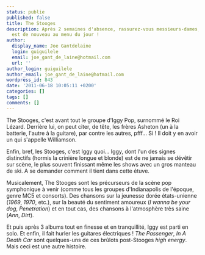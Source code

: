 ```yaml
---
status: publie
published: false
title: The Stooges
description: Après 2 semaines d'absence, rassurez-vous messieurs-dames, l'approximatif
  est de nouveau au menu du jour !
author:
  display_name: Joe Gantdelaine
  login: guiguilele
  email: joe_gant_de_laine@hotmail.com
  url: ''
author_login: guiguilele
author_email: joe_gant_de_laine@hotmail.com
wordpress_id: 843
date: '2011-06-18 10:05:11 +0200'
categories: []
tags: []
comments: []
---
```

The Stooges, c'est avant tout le groupe d'Iggy Pop, surnommé le Roi Lézard. Derrière lui, on peut citer, de tête, les frères Asheton (un à la batterie, l'autre à la guitare), par contre les autres, pfff... Si ! Il doit y en avoir un qui s'appelle Williamson.

Enfin, bref, les Stooges, c'est Iggy quoi... Iggy, dont l'un des signes distinctifs (hormis la crinière longue et blonde) est de ne jamais se dévêtir sur scène, le plus souvent finissant même les shows avec un gros manteau de ski. A se demander comment il tient dans cette étuve.

Musicalement, The Stooges sont les précurseurs de la scène pop symphonique à venir (comme tous les groupes d'Indianapolis de l'époque, genre MC5 et consorts). Des chansons sur la jeunesse dorée états-unienne (*1969*, *1970*, etc.), sur la beauté du sentiment amoureux (*I wanna be your dog*, *Penetration*) et en tout cas, des chansons à l'atmosphère très saine (*Ann*, *Dirt*).

Et puis après 3 albums tout en finesse et en tranquillité, Iggy est parti en solo. Et enfin, il fait hurler les guitares électriques ! *The Passenger*, *In A Death Car* sont quelques-uns de ces brûlots post-Stooges *high energy*. Mais ceci est une autre histoire.
